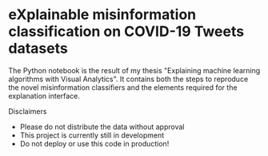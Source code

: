 # eXplainable misinformation classification on COVID-19 Tweets datasets

The Python notebook is the result of my thesis "Explaining machine learning algorithms with Visual Analytics". It contains both the steps to reproduce the novel misinformation classifiers and the elements required for the explanation interface.

Disclaimers

- Please do not distribute the data without approval
- This project is currently still in development
- Do not deploy or use this code in production!
